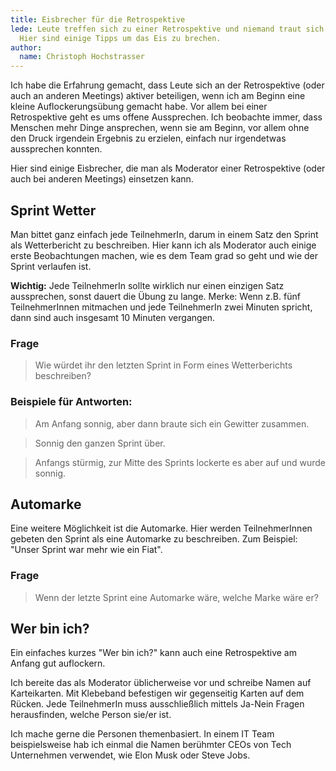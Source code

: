 ```yaml
---
title: Eisbrecher für die Retrospektive
lede: Leute treffen sich zu einer Retrospektive und niemand traut sich anzufangen zu reden?
  Hier sind einige Tipps um das Eis zu brechen.
author:
  name: Christoph Hochstrasser
---
```


Ich habe die Erfahrung gemacht, dass Leute sich an der Retrospektive (oder auch an anderen Meetings) aktiver beteiligen, wenn ich am Beginn eine kleine Auflockerungsübung gemacht habe. Vor allem bei einer Retrospektive geht es ums offene Aussprechen. Ich beobachte immer, dass Menschen mehr Dinge ansprechen, wenn sie am Beginn, vor allem ohne den Druck irgendein Ergebnis zu erzielen, einfach nur irgendetwas aussprechen konnten.

Hier sind einige Eisbrecher, die man als Moderator einer Retrospektive (oder auch bei anderen Meetings) einsetzen kann.

## Sprint Wetter

Man bittet ganz einfach jede TeilnehmerIn, darum in einem Satz den Sprint als Wetterbericht zu beschreiben. Hier kann ich als Moderator auch einige erste Beobachtungen machen, wie es dem Team grad so geht und wie der Sprint verlaufen ist.

**Wichtig:** Jede TeilnehmerIn sollte wirklich nur einen einzigen Satz aussprechen, sonst dauert die Übung zu lange. Merke: Wenn z.B. fünf TeilnehmerInnen mitmachen und jede TeilnehmerIn zwei Minuten spricht, dann sind auch insgesamt 10 Minuten vergangen.

### Frage

> Wie würdet ihr den letzten Sprint in Form eines Wetterberichts beschreiben?

### Beispiele für Antworten:

> Am Anfang sonnig, aber dann braute sich ein Gewitter zusammen.

> Sonnig den ganzen Sprint über.

> Anfangs stürmig, zur Mitte des Sprints lockerte es aber auf und wurde sonnig.

## Automarke

Eine weitere Möglichkeit ist die Automarke. Hier werden TeilnehmerInnen gebeten den Sprint als eine Automarke zu beschreiben. Zum Beispiel: "Unser Sprint war mehr wie ein Fiat".

### Frage

> Wenn der letzte Sprint eine Automarke wäre, welche Marke wäre er?

## Wer bin ich?

Ein einfaches kurzes "Wer bin ich?" kann auch eine Retrospektive am Anfang gut auflockern.

Ich bereite das als Moderator üblicherweise vor und schreibe Namen auf Karteikarten. Mit Klebeband befestigen wir gegenseitig Karten auf dem Rücken. Jede TeilnehmerIn muss ausschließlich mittels Ja-Nein Fragen herausfinden, welche Person sie/er ist.

Ich mache gerne die Personen themenbasiert. In einem IT Team beispielsweise hab ich einmal die Namen berühmter CEOs von Tech Unternehmen verwendet, wie Elon Musk oder Steve Jobs.
